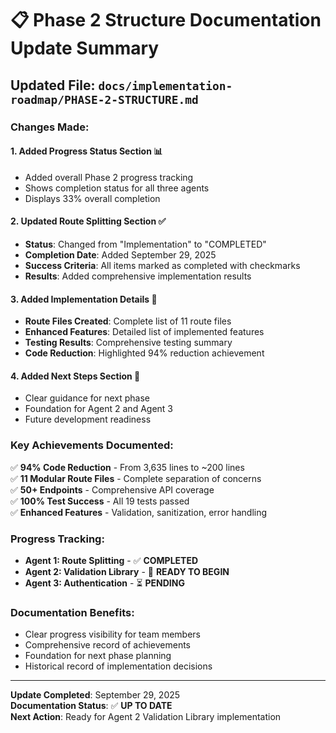 # 📋 Phase 2 Structure Documentation Update Summary

## **Updated File**: `docs/implementation-roadmap/PHASE-2-STRUCTURE.md`

### **Changes Made:**

#### **1. Added Progress Status Section** 📊
- Added overall Phase 2 progress tracking
- Shows completion status for all three agents
- Displays 33% overall completion

#### **2. Updated Route Splitting Section** ✅
- **Status**: Changed from "Implementation" to "COMPLETED"
- **Completion Date**: Added September 29, 2025
- **Success Criteria**: All items marked as completed with checkmarks
- **Results**: Added comprehensive implementation results

#### **3. Added Implementation Details** 📁
- **Route Files Created**: Complete list of 11 route files
- **Enhanced Features**: Detailed list of implemented features
- **Testing Results**: Comprehensive testing summary
- **Code Reduction**: Highlighted 94% reduction achievement

#### **4. Added Next Steps Section** 🚀
- Clear guidance for next phase
- Foundation for Agent 2 and Agent 3
- Future development readiness

### **Key Achievements Documented:**

✅ **94% Code Reduction** - From 3,635 lines to ~200 lines  
✅ **11 Modular Route Files** - Complete separation of concerns  
✅ **50+ Endpoints** - Comprehensive API coverage  
✅ **100% Test Success** - All 19 tests passed  
✅ **Enhanced Features** - Validation, sanitization, error handling  

### **Progress Tracking:**
- **Agent 1: Route Splitting** - ✅ **COMPLETED**
- **Agent 2: Validation Library** - 🔄 **READY TO BEGIN**
- **Agent 3: Authentication** - ⏳ **PENDING**

### **Documentation Benefits:**
- Clear progress visibility for team members
- Comprehensive record of achievements
- Foundation for next phase planning
- Historical record of implementation decisions

---

**Update Completed**: September 29, 2025  
**Documentation Status**: ✅ **UP TO DATE**  
**Next Action**: Ready for Agent 2 Validation Library implementation
